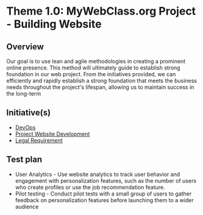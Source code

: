 # Theme 1.0: MyWebClass.org Project - Building Website
## Overview
Our goal is to use lean and agile methodologies in creating a prominent online presence.
This method will ultimately guide to establish strong foundation in our web project. From the initiatives
provided, we can efficiently and rapidly establish a strong foundation that meets the business needs
throughout the project's lifespan, allowing us to maintain success in the long-term

## Initiative(s)
* [DevOps](/Users/alexjang/PycharmProjects/mywebclass-agile-docs/documentation/theme_1/initiative_1.md)
* [Project Website Development](/Users/alexjang/PycharmProjects/mywebclass-agile-docs/documentation/theme_1/initiative_2.md)
* [Legal Requirement](/Users/alexjang/PycharmProjects/mywebclass-agile-docs/documentation/theme_1/initiative_3.md)

## Test plan
* User Analytics - Use website analytics to track user behavior and engagement with personalization features, such as the number of users who create profiles or use the job recommendation feature.
* Pilot testing - Conduct pilot tests with a small group of users to gather feedback on personalization features before launching them to a wider audience